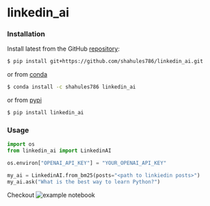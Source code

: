 # linkedin_ai


### Installation

Install latest from the GitHub
[repository](https://github.com/shahules786/linkedin_ai):

``` sh
$ pip install git+https://github.com/shahules786/linkedin_ai.git
```

or from [conda](https://anaconda.org/shahules786/linkedin_ai)

``` sh
$ conda install -c shahules786 linkedin_ai
```

or from [pypi](https://pypi.org/project/linkedin_ai/)

``` sh
$ pip install linkedin_ai
```

### Usage

``` python
import os
from linkedin_ai import LinkedinAI

os.environ["OPENAI_API_KEY"] = "YOUR_OPENAI_API_KEY"

my_ai = LinkedinAI.from_bm25(posts="<path to linkiedin posts>")
my_ai.ask("What is the best way to learn Python?")
```

Checkout ![example notebook](/docs/0_example.ipynb)

                        
                        

